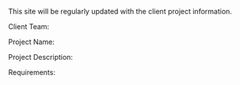 This site will be regularly updated with the client project information.

Client Team:

Project Name:

Project Description:

Requirements:
